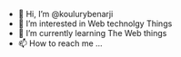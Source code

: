 - 👋 Hi, I’m @koulurybenarji
- 👀 I’m interested in Web technolgy Things 
- 🌱 I’m currently learning The Web things 
- 📫 How to reach me ...

<!---
koulurybenarji123/koulurybenarji123 is a ✨ special ✨ repository because its `README.md` (this file) appears on your GitHub profile.
You can click the Preview link to take a look at your changes.
--->
